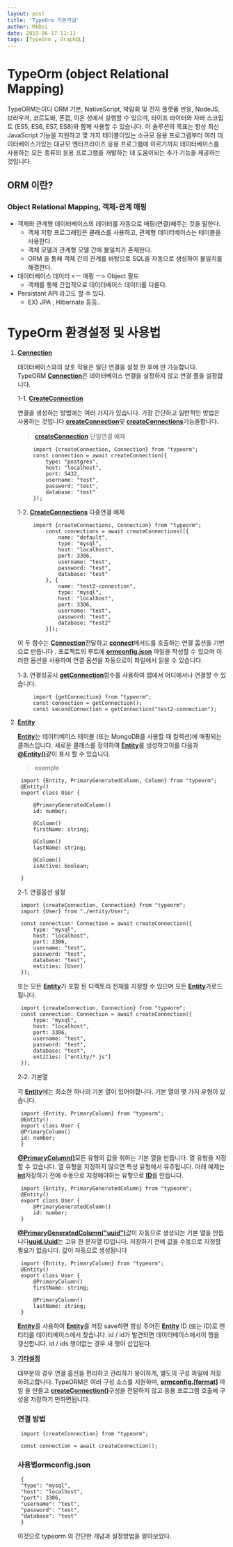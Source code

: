```yaml
---
layout: post
title: 'TypeOrm 기본개념'
author: MkDoi
date: 2019-06-17 11:11
tags: [TypeOrm , GraphQL]
---
```

# TypeOrm (object Relational Mapping)
TypeORM는이다 ORM 기본, NativeScript, 박람회 및 전자 플랫폼 반응, NodeJS, 브라우저, 코르도바, 폰갭, 이온 성에서 실행할 수 있으며, 타이프 라이터와 자바 스크립트 (ES5, ES6, ES7, ES8)와 함께 사용할 수 있습니다. 이 솔루션의 목표는 항상 최신 JavaScript 기능을 지원하고 몇 가지 테이블이있는 소규모 응용 프로그램부터 여러 데이터베이스가있는 대규모 엔터프라이즈 응용 프로그램에 이르기까지 데이터베이스를 사용하는 모든 종류의 응용 프로그램을 개발하는 데 도움이되는 추가 기능을 제공하는 것입니다.

## ORM 이란?
### Object Relational Mapping, 객체-관계 매핑
* 객체와 관계형 데이터베이스의 데이터를 자동으로 매핑(연결)해주는 것을 말한다.
    * 객체 지향 프로그래밍은 클래스를 사용하고, 관계형 데이터베이스는 테이블을 사용한다.
    * 객체 모델과 관계형 모델 간에 불일치가 존재한다.
    * ORM 을 통해 객체 간의 관계를 바탕으로 SQL을 자동으로 생성하여 불일치를 해결한다.
* 데이터베이스 데이터 <ㅡ 매핑 ㅡ> Object 필드
    * 객체를 통해 간접적으로 데이터베이스 데이터를 다룬다.
* Persistant API 라고도 할 수 있다.
    * EX) JPA , Hibernate 등등..


# TypeOrm 환경설정 및 사용법

1. [**Connection**]()

    데이터베이스와의 상호 작용은 일단 연결을 설정 한 후에 만 ​​가능합니다. TypeORM [**Connection**]()은 데이터베이스 연결을 설정하지 않고 연결 풀을 설정합니다. 

    1-1. [**CreateConnection**]()

    연결을 생성하는 방법에는 여러 가지가 있습니다. 가장 간단하고 일반적인 방법은 사용하는 것입니다 [**createConnection**]()및 [**createConnections**]()기능을합니다.
    > [**createConnection**]() 단일연결 예제

            import {createConnection, Connection} from "typeorm";
            const connection = await createConnection({
                type: "postgres",
                host: "localhost",
                port: 5432,
                username: "test",
                password: "test",
                database: "test"
            });
    1-2. [**CreateConnections**]() 다중연결 예제

            import {createConnections, Connection} from "typeorm";
                const connections = await createConnections([{
                    name: "default",
                    type: "mysql",
                    host: "localhost",
                    port: 3306,
                    username: "test",
                    password: "test",
                    database: "test"
                }, {
                    name: "test2-connection",
                    type: "mysql",
                    host: "localhost",
                    port: 3306,
                    username: "test",
                    password: "test",
                    database: "test2"
                }]);

    이 두 함수는 [**Connection**]()전달하고 [**connect**]()메서드를 호출하는 연결 옵션을 기반으로 만듭니다 . 프로젝트의 루트에 [**ormconfig.json**]() 파일을 작성할 수 있으며 이러한 옵션을 사용하여 연결 옵션을 자동으로이 파일에서 읽을 수 있습니다.

    1-3. 연결성공시 [**getConnection**]()함수를 사용하여             앱에서 어디에서나 연결할 수 있습니다.

            import {getConnection} from "typeorm";
            const connection = getConnection();
            const secondConnection = getConnection("test2-connection");

2. [**Entity**]()

    [**Entity**]()는 데이터베이스 테이블 (또는 MongoDB를 사용할 때 컬렉션)에 매핑되는 클래스입니다. 새로운 클래스를 정의하여 [**Entity**]()를 생성하고이를 다음과 [**@Entity()**]()같이 표시 할 수 있습니다.
    >example

        import {Entity, PrimaryGeneratedColumn, Column} from "typeorm";
        @Entity()
        export class User {

            @PrimaryGeneratedColumn()
            id: number;

            @Column()
            firstName: string;

            @Column()
            lastName: string;

            @Column()
            isActive: boolean;

        }
    2-1. 연결옵션 설정

        import {createConnection, Connection} from "typeorm";
        import {User} from "./entity/User";

        const connection: Connection = await createConnection({
            type: "mysql",
            host: "localhost",
            port: 3306,
            username: "test",
            password: "test",
            database: "test",
            entities: [User]
        });
    또는 모든 [**Entity**]()가 포함 된 디렉토리 전체를 지정할 수 있으며 모든 [**Entity**]()가로드됩니다.

        import {createConnection, Connection} from "typeorm";
        const connection: Connection = await createConnection({
            type: "mysql",
            host: "localhost",
            port: 3306,
            username: "test",
            password: "test",
            database: "test",
            entities: ["entity/*.js"]
        });

    2-2. 기본열 

    각 [**Entity**]()에는 최소한 하나의 기본 열이 있어야합니다. 기본 열의 몇 가지 유형이 있습니다.

        import {Entity, PrimaryColumn} from "typeorm";
        @Entity()
        export class User {
        @PrimaryColumn()
        id: number;
        }
    [**@PrimaryColumn()**]()모든 유형의 값을 취하는 기본 열을   만듭니다. 열 유형을 지정할 수 있습니다. 열 유형을 지정하지 않으면 특성 유형에서 유추됩니다. 아래 예제는 [**int**]()저장하기 전에 수동으로 지정해야하는 유형으로 [**ID**]()를 만듭니다.

        import {Entity, PrimaryGeneratedColumn} from "typeorm";
        @Entity()
        export class User {
            @PrimaryGeneratedColumn()
            id: number;
        }
    [**@PrimaryGeneratedColumn("uuid")**]()값이 자동으로 생성되는 기본 열을 만듭니다[**uuid.Uuid**]()는 고유 한 문자열 ID입니다. 저장하기 전에 값을 수동으로 지정할 필요가 없습니다. 값이 자동으로 생성됩니다

        import {Entity, PrimaryColumn} from "typeorm";
        @Entity()
        export class User {
            @PrimaryColumn()
            firstName: string;

            @PrimaryColumn()
            lastName: string;
        }
    [**Entity**]()를 사용하여 [**Entity**]()를 저장 save하면 항상 주어진 [**Entity**]() ID (또는 ID)로 엔티티를 데이터베이스에서 찾습니다. id / id가 발견되면 데이터베이스에서이 행을 갱신합니다. id / ids 행이없는 경우 새 행이 삽입된다.


3. [**기타설정**]()

    대부분의 경우 연결 옵션을  편리하고 관리하기 용이하게, 별도의 구성 파일에 저장하려고합니다. TypeORM은 여러 구성 소스를 지원하며, [**ormconfig.[format]**]() 파일 을 만들고 [**createConnection()**]()구성을 전달하지 않고 응용 프로그램 호출에 구성을 저장하기 만하면됩니다.

    ### 연결 방법
    
        import {createConnection} from "typeorm";
        
        const connection = await createConnection();
    
    ### 사용법ormconfig.json

        {
        "type": "mysql",
        "host": "localhost",
        "port": 3306,
        "username": "test",
        "password": "test",
        "database": "test"
        }

    이것으로 typeorm 의 간단한 개념과 설정방법을 알아보았다.





